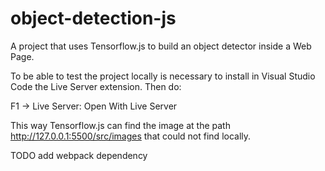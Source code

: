 # object-detection-js
A project that uses Tensorflow.js to build an object detector inside a Web Page.

To be able to test the project locally is necessary to install in Visual Studio Code the Live Server extension. Then do:

F1 -> Live Server: Open With Live Server

This way Tensorflow.js can find the image at the path http://127.0.0.1:5500/src/images that could not find locally.

TODO add webpack dependency
